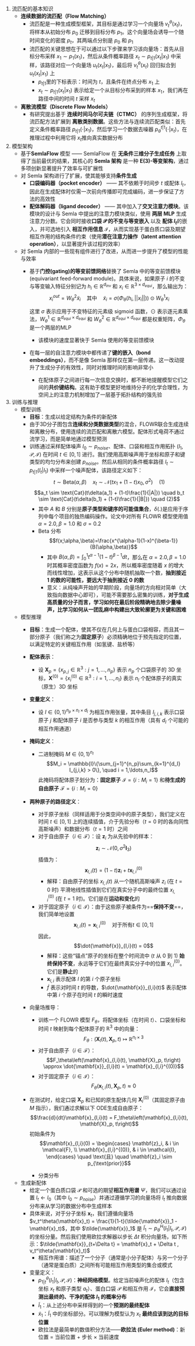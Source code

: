 1. 流匹配的基本知识
	- **连续数据的流匹配（Flow Matching）**
		- 流匹配是一种生成模型框架，其目标是通过学习一个向量场 $v_t^\theta(x_t)$，将样本从初始分布 $p_0$ 迁移到目标分布 $p_1$。这个向量场会诱导一个随时间变化的密度 $p_t$，其两端点分别是 $p_0$ 和 $p_1$
		- 流匹配的关键思想在于可以通过以下步骤来学习该向量场：首先从目标分布采样 $x_1 \sim p_1(x_1)$，然后从条件概率路径 $x_t \sim p_{t|1}(x_t|x_1)$ 中采样，该路径对应一个向量场 $u_t(x_t|x_1)$，最后将 $v_t^\theta(x_t)$ 回归拟合到 $u_t(x_t|x_1)$ 上
			- $p_{t|1}$​ 里的下标表示：时间为 $t$，且条件在终点分布 $x_1$ 上
			- $x_t \sim p_{t|1}(x_t|x_1)$ 表示给定一个从目标分布采到的样本 $x_1$​，我们再在路径中间的时间 $t$ 采样 $x_t$​
	- **离散流模型（Discrete Flow Models）**
		- 有研究提出基于 **连续时间马尔可夫链（CTMC）** 的序列生成框架，将流匹配方法扩展到 **离散类别数据**。这些方法与连续流匹配类似：首先定义条件概率路径 $p_{t|1}(\cdot|x_1)$，然后学习一个数据去噪器 $p_\theta^{t|1}(\cdot|x_t)$，在推理过程中利用它将 $x_t$​ 推向真实数据分布
2. 模型架构
	- 基于**SemlaFlow** 模型 —— SemlaFlow 在 **无条件三维分子生成任务** 上取得了当前最优的结果，其核心的 **Semla 架构** 是一种 **E(3)-等变架构**，通过多项创新显著提升了效率与可扩展性
	- 对 Semla 架构进行了扩展，使其能够支持**条件生成**
		- **口袋编码器（pocket encoder）** —— 其不依赖于时间步 $t$ 或配体 $l_t$​，因此在生成配体时仅需一次前向传播即可完成编码，进一步保证了方法的高效性
		- **配体解码器（ligand decoder）** —— 其中加入了**交叉注意力模块**。该模块的设计与 Semla 中提出的注意力模块类似，使用 **两层 MLP** 生成注意力分数。它会同时接收**口袋 $\mathcal{P}$ 的不变与等变嵌入** 以及 **配体 $l_t$​** 的嵌入，并可选地引入 **相互作用信息 $\mathcal{I}$**，从而实现基于蛋白质口袋及期望相互作用的结构条件约束（使用**潜在注意力操作（latent attention operation）**，以显著提升该过程的效率）
	- 对 Semla 内部的一些现有组件进行了改进，从而进一步提升了模型的性能与效率
		- 基于**门控(gating)的等变前馈网络**替换了 Semla 中的等变前馈模块(equivariant feed-forward module)。具体来说，如果原子 $i$ 的不变与等变输入特征分别记为 $h_i \in \mathbb{R}^{d_{inv}}$ 和 $x_i \in \mathbb{R}^{3 \times d_{equi}}$，那么输出为：
			$$x_i^{out} = W_\theta^2 \tilde{x}_i \quad \text{其中} \quad \tilde{x}_i = \sigma(\Phi_\theta(h_i, ||x_i||)) \odot W_\theta^1 x_i$$

			这里 $\sigma$ 表示应用于不变特征的元素级 sigmoid 函数，$\odot$ 表示逐元素乘法，$W_\theta^1 \in \mathbb{R}^{d_{equi} \times d_{equi}}$ 和 $W_\theta^2 \in \mathbb{R}^{d_{equi} \times d_{equi}}$ 都是权重矩阵，$\Phi_\theta$ 是一个两层的MLP
			- 该模块的速度显著快于 Semla 使用的等变前馈模块
		- 在每一层的自注意力模块中都传递了**键的嵌入（bond embeddings）**，而不是像 Semla 那样仅在第一层传递。这一改动提升了生成分子的有效性，同时对推理时间的影响非常小
			- 在配体原子之间进行每一次信息交换时，都不断地提醒模型它们之间的**共价键结构**。这有助于模型更好地维持分子的化学合理性，为空间上的注意力机制增加了一层基于拓扑结构的强先验
3. 训练与推理
	- 模型训练
		- **目标**：生成以给定结构为条件的新配体
		- 由于3D分子图包含**连续和分类数据类型**的混合，FLOWR联合生成连续和离散分布，使用连续的流匹配和离散六模型。配体形式电荷不通过流学习，而是简单地通过模型预测
		- 训练通过采样配体噪声 $l_0 \sim p_{noise}$、配体、口袋和相互作用拓扑 $(l_1, \mathcal{P}, \mathcal{I})$ 在时间 $t \in [0,1]$ 进行。我们使用高斯噪声用于坐标和原子和键类型的均匀分布来创建 $p_{noise}$。然后从相同的条件概率路径 $l_t \sim p_{t|1}(l_t|l_1)$ 中采样一个噪声配体，该路径定义如下：
			$$t \sim \text{Beta}(\alpha, \beta) \quad x_t \sim \mathcal{N}(tx_1 + (1-t)x_0, \sigma^2) \quad (1)$$$$a_t \sim \text{Cat}(t\delta(a_1) + (1-t)\frac{1}{|A|}) \quad b_t \sim \text{Cat}(t\delta(b_1) + (1-t)\frac{1}{|B|}) \quad (2)$$
			- 其中 $A$ 和 $B$ 分别是**原子类型和键序的可能值集合**，$\delta(.)$是应用于序列中每个项目的独热编码操作。论文中对所有 FLOWR 模型使用值 $\alpha = 2.0, \beta = 1.0$ 和 $\sigma = 0.2$ 
			- Beta 分布
				$$f(x;\alpha,\beta)=\frac{x^{\alpha-1}(1-x)^{\beta-1}}{B(\alpha,\beta)}$$
				- 其中 $B(\alpha, \beta) = \int_0^1 t^{\alpha-1}(1-t)^{\beta-1} dt$，那么在 $\alpha = 2.0, \beta = 1.0$ 时其概率密度函数为 $f(x)=2x$，所以概率密度随着 $x$ 的增大而线性增加，这表示从这个分布中随机抽取一个数，**抽到接近 1 的数的可能性，要远大于抽到接近 0 的数**
				- 意义：从纯噪声开始的早期阶段，向量场的方向相对简单（大致指向数据中心即可），可能不需要那么密集的训练，**对于生成高质量的分子而言，学习如何在最后阶段精确地去除少量噪声，比学习如何从一团乱麻中构建出大致轮廓更为关键和困难**
	- 模型推理
		- **目标**：生成一个配体，使其不仅在几何上与蛋白口袋相容，而且其一部分原子（我们称之为**固定原子**）必须精确地位于预先指定的位置，以满足特定的关键相互作用（如氢键、盐桥等）
		- **配体表示**：
			- 设 $\mathbf{X}_p = \{x_{p,j} \in \mathbb{R}^3 : j = 1,\ldots,n_p\}$ 表示 $n_p$ 个口袋原子的 3D 坐标，$\mathbf{X}^{(0)} = \{x_i^{(0)} \in \mathbb{R}^3 : i = 1,\ldots,n_l\}$ 表示 $n_l$ 个配体原子的真实（原生）3D 坐标
		- **变量定义**：
			- 设 $I \in \{0,1\}^{n_p \times n_l \times d_I}$ 为相互作用张量，其中条目 $I_{j,i,k}$ 表示口袋原子 $j$ 和配体原子 $i$ 是否参与类型 $k$ 的相互作用（具有 $d_I$ 个可能的相互作用通道）
		- **掩码定义**：
			- 二进制掩码 $M \in \{0,1\}^{n_l}$
				$$M_i = \mathbb{I}\{\sum_{j=1}^{n_p}\sum_{k=1}^{d_I} I_{j,i,k} > 0\}, \quad i = 1,\ldots,n_l$$
				此掩码将配体原子划分为：**固定原子** $\mathcal{I} = \{i : M_i = 1\}$ 和**待生成的自由原子** $\mathcal{F} = \{i : M_i = 0\}$
		- **两种原子的路径定义**：
			- 对于原子坐标（同样适用于分类空间中的原子类型），我们定义在时间 $t \in [0,1]$ 上的连续插值，介于先验分布（$t = 0$ 时的各向同性高斯噪声）和数据分布（$t = 1$ 时）之间
			- 对于自由原子（$i \in \mathcal{F}$）：设 $\mathbf{z}_i$ 为从先验中的样本：$$\mathbf{z}_i \sim \mathcal{N}(0, \sigma^2 \mathbf{I}_3)$$
				插值为： $$\mathbf{x}_{l,i}(t) = (1-t)\mathbf{z}_i + t\mathbf{x}_{l,i}^{(0)}$$
				- 解释：自由原子的坐标 $x_{l,i}(t)$ 从一个随机高斯噪声 $z_i$ (在 $t=0$ 时) 平滑地线性插值到它们在真实分子中的最终位置 $x_{l,i}^{(0)}$ (在 $t=1$ 时)。它们是在**运动和变化**的
			- 对于固定原子（$i \in \mathcal{I}$）：由于这些原子被条件为==**保持不变**==，我们简单地设置 $$\mathbf{x}_{l,i}(t) = \mathbf{x}_{l,i}^{(0)} \quad \text{对于所有} t \in [0,1]$$
				因此， $$\dot{\mathbf{x}}_{l,i}(t) = 0$$
				- 解释：这些“锚点”原子的坐标在整个时间流中 ($t$ 从 0 到 1) **始终保持不变**，永远等于它们在最终真实分子中的位置 $x_{l,i}^{(0)}$。它们是**静止**的
				- $\mathbf{x}_{l,i}$ 表示配体 $l$ 的第 $i$ 个原子坐标
				- $\dot{f}$ 表示对时间 $t$ 的导数，$\dot{\mathbf{x}}_{l,i}(t)$ 表示配体中第 $i$ 个原子在时间 $t$ 的瞬时速度
		- 向量场推导：
			- 训练一个 FLOWR 模型 $F_\theta$，将配体坐标（在时间 $t$）、口袋坐标和时间 $t$ 映射到每个配体原子的 $\mathbb{R}^3$ 中的向量：$$F_\theta : (\mathbf{X}_l(t), \mathbf{X}_p, t) \mapsto \mathbb{R}^{n_l \times 3}$$
			- 对于自由原子（$i \in \mathcal{F}$）： $$F_\theta\left(\mathbf{x}_{l,i}(t), \mathbf{X}_p, t\right) \approx \dot{\mathbf{x}}_{l,i}(t) = \mathbf{x}_{l,i}^{(0)}$$
			- 对于固定原子（$i \in \mathcal{I}$）： $$F_\theta\left(\mathbf{x}_{l,i}(t), \mathbf{X}_p, t\right) \approx 0$$
			

		- 在测试时，给定口袋 $\mathbf{X}_p$ 和已知的原生配体几何 $\mathbf{X}_l^{(0)}$（其固定原子由 $M$ 指示），我们通过求解以下 ODE生成自由原子：$$\frac{d}{dt}\mathbf{x}_{l,i}(t) = F_\theta\left(\mathbf{x}_{l,i}(t), \mathbf{X}_p, t\right)$$
				初始条件为 $$\mathbf{x}_{l,i}(0) = \begin{cases} \mathbf{z}_i, & i \in \mathcal{F}, \\ \mathbf{x}_{l,i}^{(0)}, & i \in \mathcal{I}, \end{cases} \quad \text{且} \quad \mathbf{z}_i \sim p_{\text{prior}}$$
			- 分类分布
	- 生成新配体 
		- 给定一个蛋白质口袋 $\mathcal{P}$ 和可选的期望**相互作用谱** $\Psi$，我们可以通过设置 $l_t \leftarrow l_0$（其中 $l_0 \sim p_{noise}$）并通过遵循学习的向量场将 $l_t$ 推向数据分布来从学习的数据分布中生成样本
		- 具体来说，对于分子坐标 $\mathbf{x}_t$，我们遵循向量场 $v_t^\theta(\mathbf{x}_t) = \frac{1}{1-t}(\tilde{\mathbf{x}}_1 - \mathbf{x}_t)$，其中 $\tilde{\mathbf{x}}_1$ 是 $\tilde{l}_1 \sim p_\theta^H(l_1|l_t, \mathcal{P}, \mathcal{I})$ 的坐标分量。然后我们使用欧拉求解器以步长 $\Delta t$ 积分向量场，如下所示：$\tilde{\mathbf{x}}_{t+\Delta t} = \mathbf{x}_t + \Delta t , v_t^\theta(\mathbf{x}_t)$
			- 相互作用谱：描述了一个分子（通常是小分子配体）与另一个分子（通常是蛋白质）之间所有可能相互作用类型的集合或模式
		- 变量定义：
			- $p_{1|t}^\theta(l_1 | l_t, \mathcal{P}, \mathcal{I})$：**神经网络模型**。给定当前噪声化的配体 $l_t$（包含坐标 $x_t$ 和原子类型 $a_t$）、蛋白口袋 $\mathcal{P}$ 和相互作用 $\mathcal{I}$，它会**直接预测出最终的、干净的配体 $l_1$ 的概率分布**
			- $\tilde{l}_1$：从上述分布中采样得到的一个**预测的最终配体**
			- $\tilde{x}_1$：$\tilde{l}_1$ 中的坐标部分。可以理解为模型认为 $x_t$ **最终应该到达的目标位置**
			- 欧拉法是最简单的数值积分方法——**欧拉法 (Euler method)**：新位置 = 当前位置 + 步长 × 当前速度

